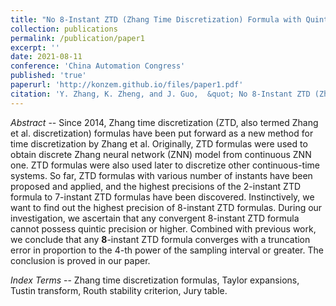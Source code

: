 ```yaml
---
title: "No 8-Instant ZTD (Zhang Time Discretization) Formula with Quintic Precision or Higher as Proved"
collection: publications
permalink: /publication/paper1
excerpt: ''
date: 2021-08-11
conference: 'China Automation Congress'
published: 'true'
paperurl: 'http://konzem.github.io/files/paper1.pdf'
citation: 'Y. Zhang, K. Zheng, and J. Guo,  &quot; No 8-Instant ZTD (Zhang Time Discretization) Formula with Quintic Precision or Higher as Proved,&quot; in proceedings of <i>China Automation Congress</i>, Beijing, China, 2021, pp. 197--204.'
---
```

*Abstract* -- Since 2014, Zhang time discretization (ZTD, also termed Zhang et al. discretization) formulas have been put forward as a new method for time discretization by Zhang et al. Originally, ZTD formulas were used to obtain discrete Zhang neural network (ZNN) model from continuous ZNN one. ZTD formulas were also used later to discretize other continuous-time systems. So far, ZTD formulas with various number of instants have been proposed and applied, and the highest precisions of the $2$-instant ZTD formula to $7$-instant ZTD formulas have been discovered. Instinctively, we want to find out the highest precision of $8$-instant ZTD formulas. During our investigation, we ascertain that any convergent 8-instant ZTD formula cannot possess quintic precision or higher. Combined with previous work, we conclude that any **$8$**-instant ZTD formula converges with a truncation error in proportion to the $4$-th power of the sampling interval or greater. The conclusion is proved in our paper.

*Index Terms* -- Zhang time discretization formulas, Taylor expansions, Tustin transform, Routh stability criterion, Jury table.